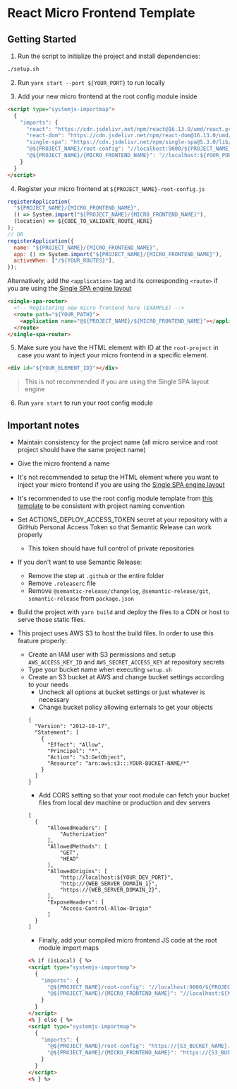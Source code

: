 # React Micro Frontend Template

## Getting Started

1. Run the script to initialize the project and install dependencies:

```bash
./setup.sh
```

2. Run `yarn start --port ${YOUR_PORT}` to run locally

3. Add your new micro frontend at the root config module inside

```html
<script type="systemjs-importmap">
  {
    "imports": {
      "react": "https://cdn.jsdelivr.net/npm/react@16.13.0/umd/react.production.min.js",
      "react-dom": "https://cdn.jsdelivr.net/npm/react-dom@16.13.0/umd/react-dom.production.min.js",
      "single-spa": "https://cdn.jsdelivr.net/npm/single-spa@5.3.0/lib/system/single-spa.min.js",
      "@${PROJECT_NAME}/root-config": "//localhost:9000/${PROJECT_NAME}-root-config.js",
      "@${PROJECT_NAME}/{MICRO_FRONTEND_NAME}": "//localhost:${YOUR_PORT}/${PROJECT_NAME}-{MICRO_FRONTEND_NAME}.js"
    }
  }
</script>
```

4. Register your micro frontend at `${PROJECT_NAME}-root-config.js`

```js
registerApplication(
  "${PROJECT_NAME}/{MICRO_FRONTEND_NAME}",
  () => System.import("${PROJECT_NAME}/{MICRO_FRONTEND_NAME}"),
  (location) => ${CODE_TO_VALIDATE_ROUTE_HERE}
);
// OR
registerApplication({
  name: "${PROJECT_NAME}/{MICRO_FRONTEND_NAME}",
  app: () => System.import("${PROJECT_NAME}/{MICRO_FRONTEND_NAME}"),
  activeWhen: ["/${YOUR_ROUTES}"],
});
```

Alternatively, add the `<application>` tag and its corresponding `<route>` if you are using the [Single SPA engine layout](https://single-spa.js.org/docs/layout-definition)

```html
<single-spa-router>
  <!-- Registering new micro frontend here (EXAMPLE) -->
  <route path="${YOUR_PATH}">
    <application name="@${PROJECT_NAME}/${MICRO_FRONTEND_NAME}"></application>
  </route>
</single-spa-router>
```

5. Make sure you have the HTML element with ID at the `root-project` in case you want to inject your micro frontend in a specific element.

```html
<div id="${YOUR_ELEMENT_ID}"></div>
```

> This is not recommended if you are using the Single SPA layout engine

6. Run `yarn start` to run your root config module

## Important notes

- Maintain consistency for the project name (all micro service and root project should have the same project name)

- Give the micro frontend a name

- It's not recommended to setup the HTML element where you want to inject your micro frontend if you are using the [Single SPA engine layout](https://single-spa.js.org/docs/layout-definition)

- It's recommended to use the root config module template from [this template](https://github.com/edwardramirez31/micro-frontend-root-template) to be consistent with project naming convention

- Set ACTIONS_DEPLOY_ACCESS_TOKEN secret at your repository with a GitHub Personal Access Token so that Semantic Release can work properly

  - This token should have full control of private repositories

- If you don't want to use Semantic Release:

  - Remove the step at `.github` or the entire folder
  - Remove `.releaserc` file
  - Remove `@semantic-release/changelog`, `@semantic-release/git`, `semantic-release` from `package.json`

- Build the project with `yarn build` and deploy the files to a CDN or host to serve those static files.

- This project uses AWS S3 to host the build files. In order to use this feature properly:
  - Create an IAM user with S3 permissions and setup `AWS_ACCESS_KEY_ID` and `AWS_SECRET_ACCESS_KEY` at repository secrets
  - Type your bucket name when executing `setup.sh`
  - Create an S3 bucket at AWS and change bucket settings according to your needs
    - Uncheck all options at bucket settings or just whatever is necessary
    - Change bucket policy allowing externals to get your objects
    ```
    {
      "Version": "2012-10-17",
      "Statement": [
        {
          "Effect": "Allow",
          "Principal": "*",
          "Action": "s3:GetObject",
          "Resource": "arn:aws:s3:::YOUR-BUCKET-NAME/*"
        }
      ]
    }
    ```
    - Add CORS setting so that your root module can fetch your bucket files from local dev machine or production and dev servers
    ```
    [
      {
          "AllowedHeaders": [
              "Authorization"
          ],
          "AllowedMethods": [
              "GET",
              "HEAD"
          ],
          "AllowedOrigins": [
              "http://localhost:${YOUR_DEV_PORT}",
              "http://{WEB_SERVER_DOMAIN_1}",
              "https://{WEB_SERVER_DOMAIN_2}",
          ],
          "ExposeHeaders": [
              "Access-Control-Allow-Origin"
          ]
      }
    ]
    ```
    - Finally, add your compiled micro frontend JS code at the root module import maps
    ```html
    <% if (isLocal) { %>
    <script type="systemjs-importmap">
      {
        "imports": {
          "@${PROJECT_NAME}/root-config": "//localhost:9000/${PROJECT_NAME}-root-config.js",
          "@${PROJECT_NAME}/{MICRO_FRONTEND_NAME}": "//localhost:${YOUR_PORT}/${PROJECT_NAME}-{MICRO_FRONTEND_NAME}.js"
        }
      }
    </script>
    <% } else { %>
    <script type="systemjs-importmap">
      {
        "imports": {
          "@${PROJECT_NAME}/root-config": "https://{S3_BUCKET_NAME}.s3.amazonaws.com/${PROJECT_NAME}-root-config.js",
          "@${PROJECT_NAME}/{MICRO_FRONTEND_NAME}": "https://{S3_BUCKET_NAME}.s3.amazonaws.com/${PROJECT_NAME}-{MICRO_FRONTEND_NAME}.js"
        }
      }
    </script>
    <% } %>
    ```
